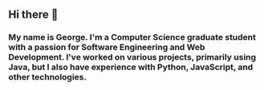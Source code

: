 ## Hi there 👋


### My name is George. I'm a Computer Science graduate student with a passion for Software Engineering and Web Development. I've worked on various projects, primarily using Java, but I also have experience with Python, JavaScript, and other technologies.

